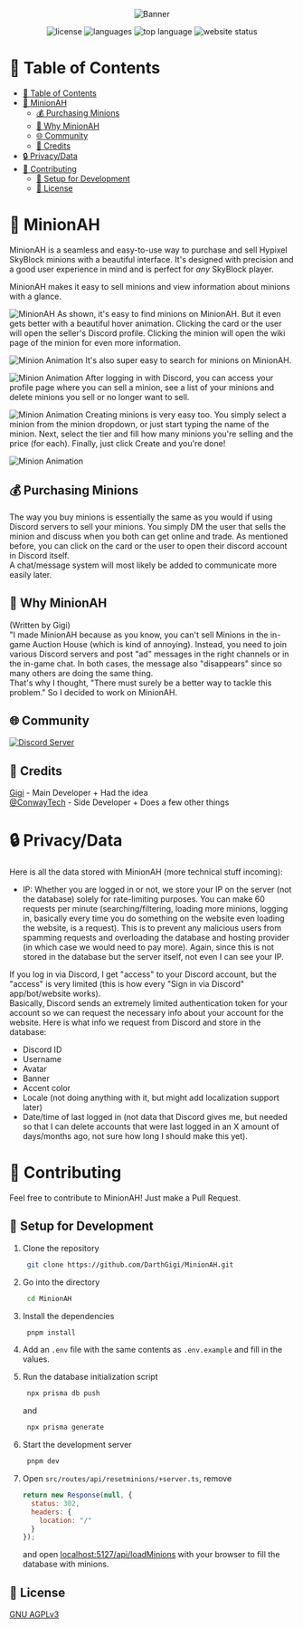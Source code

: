 <p align=center>
<img src="https://raw.githubusercontent.com/DarthGigi/MinionAH/main/static/assets/images/banner.png" alt="Banner">
</p>

<p align=center>
<img src="https://img.shields.io/github/license/DarthGigi/MinionAH?style=for-the-badge" alt="license">
<img src="https://img.shields.io/github/languages/count/DarthGigi/MinionAH?style=for-the-badge" alt="languages">
<img src="https://img.shields.io/github/languages/top/DarthGigi/MinionAH?style=for-the-badge" alt="top language">
<img src="https://img.shields.io/website?style=for-the-badge&url=https%3A%2F%2Fminions.mrgigi.me" alt="website status">
</p>

# 📑 Table of Contents

- [📑 Table of Contents](#-table-of-contents)
- [🏦 MinionAH](#-minionah)
  - [💰 Purchasing Minions](#-purchasing-minions)
  - [🤔 Why MinionAH](#-why-minionah)
  - [🌐 Community](#-community)
  - [📜 Credits](#-credits)
- [🔒 Privacy/Data](#-privacydata)
- [🤝 Contributing](#-contributing)
  - [🧰 Setup for Development](#-setup-for-development)
  - [📝 License](#-license)

# 🏦 MinionAH

MinionAH is a seamless and easy-to-use way to purchase and sell Hypixel SkyBlock minions with a beautiful interface. It's designed with precision and a good user experience in mind and is perfect for _any_ SkyBlock player.

MinionAH makes it easy to sell minions and view information about minions with a glance.

![MinionAH](/static/assets/images/showcase1.png)
As shown, it's easy to find minions on MinionAH. But it even gets better with a beautiful hover animation. Clicking the card or the user will open the seller's Discord profile. Clicking the minion will open the wiki page of the minion for even more information.

![Minion Animation](/static/assets/images/showcase2.gif)
It's also super easy to search for minions on MinionAH.

![Minion Animation](/static/assets/images/showcase3.gif)
After logging in with Discord, you can access your profile page where you can sell a minion, see a list of your minions and delete minions you sell or no longer want to sell.

![Minion Animation](/static/assets/images/showcase4.gif)
Creating minions is very easy too. You simply select a minion from the minion dropdown, or just start typing the name of the minion. Next, select the tier and fill how many minions you're selling and the price (for each). Finally, just click Create and you're done!

![Minion Animation](/static/assets/images/showcase5.gif)

## 💰 Purchasing Minions

The way you buy minions is essentially the same as you would if using Discord servers to sell your minions. You simply DM the user that sells the minion and discuss when you both can get online and trade. As mentioned before, you can click on the card or the user to open their discord account in Discord itself.  
A chat/message system will most likely be added to communicate more easily later.

## 🤔 Why MinionAH

(Written by Gigi)  
"I made MinionAH because as you know, you can't sell Minions in the in-game Auction House (which is kind of annoying). Instead, you need to join various Discord servers and post "ad" messages in the right channels or in the in-game chat. In both cases, the message also "disappears" since so many others are doing the same thing.  
That's why I thought, "There must surely be a better way to tackle this problem." So I decided to work on MinionAH.

## 🌐 Community

<a href="https://discord.gg/3TuQwwym3T">
  <img src="https://discordapp.com/api/guilds/1133219625497284638/widget.png?style=banner3" alt="Discord Server" />
</a>

## 📜 Credits

[Gigi](https://github.com/DarthGigi) - Main Developer + Had the idea  
[@ConwayTech](https://github.com/ConwayTech-Dev) - Side Developer + Does a few other things

# 🔒 Privacy/Data

Here is all the data stored with MinionAH (more technical stuff incoming):​

- IP: Whether you are logged in or not, we store your IP on the server (not the database) solely for rate-limiting purposes. You can make 60 requests per minute (searching/filtering, loading more minions, logging in, basically every time you do something on the website even loading the website, is a request). This is to prevent any malicious users from spamming requests and overloading the database and hosting provider (in which case we would need to pay more). Again, since this is not stored in the database but the server itself, not even I can see your IP.​

If you log in via Discord, I get "access" to your Discord account, but the "access" is very limited (this is how every "Sign in via Discord" app/bot/website works).  
Basically, Discord sends an extremely limited authentication token for your account so we can request the necessary info about your account for the website. Here is what info we request from Discord and store in the database:

- Discord ID
- Username
- Avatar
- Banner
- Accent color
- Locale (not doing anything with it, but might add localization support later)
- Date/time of last logged in (not data that Discord gives me, but needed so that I can delete accounts that were last logged in an X amount of days/months ago, not sure how long I should make this yet).

# 🤝 Contributing

Feel free to contribute to MinionAH! Just make a Pull Request.

## 🧰 Setup for Development

1. Clone the repository

   ```bash
    git clone https://github.com/DarthGigi/MinionAH.git
   ```

2. Go into the directory

   ```bash
    cd MinionAH
   ```

3. Install the dependencies

   ```bash
    pnpm install
   ```

4. Add an `.env` file with the same contents as `.env.example` and fill in the values.

5. Run the database initialization script

   ```bash
    npx prisma db push
   ```

   and

   ```bash
    npx prisma generate
   ```

6. Start the development server

   ```bash
    pnpm dev
   ```

7. Open `src/routes/api/resetminions/+server.ts`, remove

   ```js
   return new Response(null, {
     status: 302,
     headers: {
       location: "/"
     }
   });
   ```

   and open [localhost:5127/api/loadMinions](http://localhost:5127/api/loadMinions) with your browser to fill the database with minions.

## 📝 License

[GNU AGPLv3](https://github.com/DarthGigi/MinionAH/blob/main/LICENSE)
